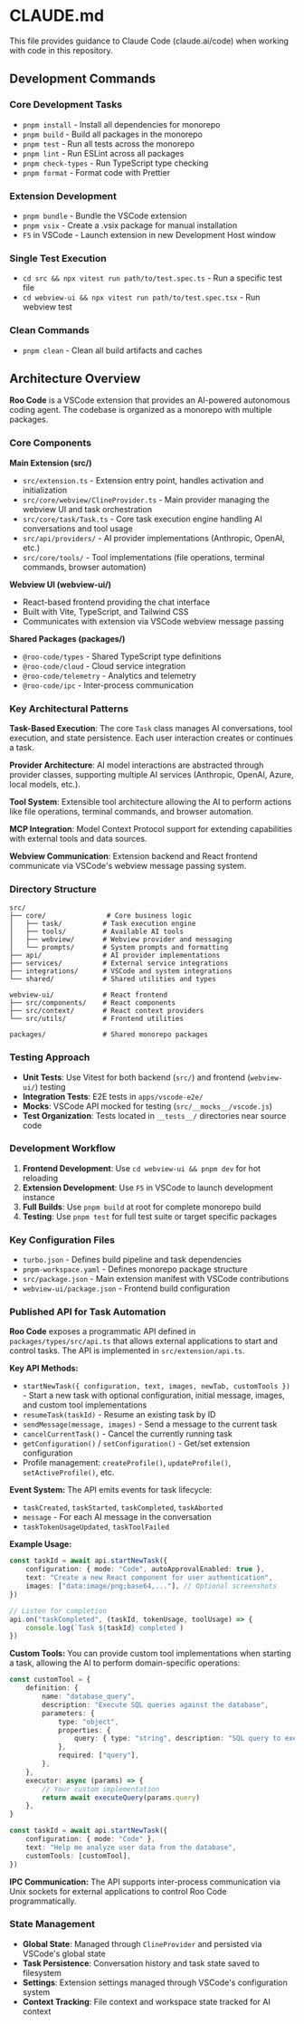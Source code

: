 # CLAUDE.md

This file provides guidance to Claude Code (claude.ai/code) when working with code in this repository.

## Development Commands

### Core Development Tasks

- `pnpm install` - Install all dependencies for monorepo
- `pnpm build` - Build all packages in the monorepo
- `pnpm test` - Run all tests across the monorepo
- `pnpm lint` - Run ESLint across all packages
- `pnpm check-types` - Run TypeScript type checking
- `pnpm format` - Format code with Prettier

### Extension Development

- `pnpm bundle` - Bundle the VSCode extension
- `pnpm vsix` - Create a .vsix package for manual installation
- `F5` in VSCode - Launch extension in new Development Host window

### Single Test Execution

- `cd src && npx vitest run path/to/test.spec.ts` - Run a specific test file
- `cd webview-ui && npx vitest run path/to/test.spec.tsx` - Run webview test

### Clean Commands

- `pnpm clean` - Clean all build artifacts and caches

## Architecture Overview

**Roo Code** is a VSCode extension that provides an AI-powered autonomous coding agent. The codebase is organized as a monorepo with multiple packages.

### Core Components

**Main Extension (src/)**

- `src/extension.ts` - Extension entry point, handles activation and initialization
- `src/core/webview/ClineProvider.ts` - Main provider managing the webview UI and task orchestration
- `src/core/task/Task.ts` - Core task execution engine handling AI conversations and tool usage
- `src/api/providers/` - AI provider implementations (Anthropic, OpenAI, etc.)
- `src/core/tools/` - Tool implementations (file operations, terminal commands, browser automation)

**Webview UI (webview-ui/)**

- React-based frontend providing the chat interface
- Built with Vite, TypeScript, and Tailwind CSS
- Communicates with extension via VSCode webview message passing

**Shared Packages (packages/)**

- `@roo-code/types` - Shared TypeScript type definitions
- `@roo-code/cloud` - Cloud service integration
- `@roo-code/telemetry` - Analytics and telemetry
- `@roo-code/ipc` - Inter-process communication

### Key Architectural Patterns

**Task-Based Execution**: The core `Task` class manages AI conversations, tool execution, and state persistence. Each user interaction creates or continues a task.

**Provider Architecture**: AI model interactions are abstracted through provider classes, supporting multiple AI services (Anthropic, OpenAI, Azure, local models, etc.).

**Tool System**: Extensible tool architecture allowing the AI to perform actions like file operations, terminal commands, and browser automation.

**MCP Integration**: Model Context Protocol support for extending capabilities with external tools and data sources.

**Webview Communication**: Extension backend and React frontend communicate via VSCode's webview message passing system.

### Directory Structure

```
src/
├── core/               # Core business logic
│   ├── task/          # Task execution engine
│   ├── tools/         # Available AI tools
│   ├── webview/       # Webview provider and messaging
│   └── prompts/       # System prompts and formatting
├── api/               # AI provider implementations
├── services/          # External service integrations
├── integrations/      # VSCode and system integrations
└── shared/            # Shared utilities and types

webview-ui/            # React frontend
├── src/components/    # React components
├── src/context/       # React context providers
└── src/utils/         # Frontend utilities

packages/              # Shared monorepo packages
```

### Testing Approach

- **Unit Tests**: Use Vitest for both backend (`src/`) and frontend (`webview-ui/`) testing
- **Integration Tests**: E2E tests in `apps/vscode-e2e/`
- **Mocks**: VSCode API mocked for testing (`src/__mocks__/vscode.js`)
- **Test Organization**: Tests located in `__tests__/` directories near source code

### Development Workflow

1. **Frontend Development**: Use `cd webview-ui && pnpm dev` for hot reloading
2. **Extension Development**: Use `F5` in VSCode to launch development instance
3. **Full Builds**: Use `pnpm build` at root for complete monorepo build
4. **Testing**: Use `pnpm test` for full test suite or target specific packages

### Key Configuration Files

- `turbo.json` - Defines build pipeline and task dependencies
- `pnpm-workspace.yaml` - Defines monorepo package structure
- `src/package.json` - Main extension manifest with VSCode contributions
- `webview-ui/package.json` - Frontend build configuration

### Published API for Task Automation

**Roo Code** exposes a programmatic API defined in `packages/types/src/api.ts` that allows external applications to start and control tasks. The API is implemented in `src/extension/api.ts`.

**Key API Methods:**

- `startNewTask({ configuration, text, images, newTab, customTools })` - Start a new task with optional configuration, initial message, images, and custom tool implementations
- `resumeTask(taskId)` - Resume an existing task by ID
- `sendMessage(message, images)` - Send a message to the current task
- `cancelCurrentTask()` - Cancel the currently running task
- `getConfiguration()` / `setConfiguration()` - Get/set extension configuration
- Profile management: `createProfile()`, `updateProfile()`, `setActiveProfile()`, etc.

**Event System:**
The API emits events for task lifecycle:

- `taskCreated`, `taskStarted`, `taskCompleted`, `taskAborted`
- `message` - For each AI message in the conversation
- `taskTokenUsageUpdated`, `taskToolFailed`

**Example Usage:**

```typescript
const taskId = await api.startNewTask({
	configuration: { mode: "Code", autoApprovalEnabled: true },
	text: "Create a new React component for user authentication",
	images: ["data:image/png;base64,..."], // Optional screenshots
})

// Listen for completion
api.on("taskCompleted", (taskId, tokenUsage, toolUsage) => {
	console.log(`Task ${taskId} completed`)
})
```

**Custom Tools:**
You can provide custom tool implementations when starting a task, allowing the AI to perform domain-specific operations:

```typescript
const customTool = {
	definition: {
		name: "database_query",
		description: "Execute SQL queries against the database",
		parameters: {
			type: "object",
			properties: {
				query: { type: "string", description: "SQL query to execute" },
			},
			required: ["query"],
		},
	},
	executor: async (params) => {
		// Your custom implementation
		return await executeQuery(params.query)
	},
}

const taskId = await api.startNewTask({
	configuration: { mode: "Code" },
	text: "Help me analyze user data from the database",
	customTools: [customTool],
})
```

**IPC Communication:**
The API supports inter-process communication via Unix sockets for external applications to control Roo Code programmatically.

### State Management

- **Global State**: Managed through `ClineProvider` and persisted via VSCode's global state
- **Task Persistence**: Conversation history and task state saved to filesystem
- **Settings**: Extension settings managed through VSCode's configuration system
- **Context Tracking**: File context and workspace state tracked for AI context
